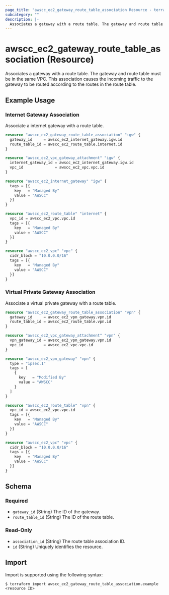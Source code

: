 ```yaml
---
page_title: "awscc_ec2_gateway_route_table_association Resource - terraform-provider-awscc"
subcategory: ""
description: |-
  Associates a gateway with a route table. The gateway and route table must be in the same VPC. This association causes the incoming traffic to the gateway to be routed according to the routes in the route table.
---
```


# awscc_ec2_gateway_route_table_association (Resource)

Associates a gateway with a route table. The gateway and route table must be in the same VPC. This association causes the incoming traffic to the gateway to be routed according to the routes in the route table.

## Example Usage

### Internet Gateway Association

Associate a internet gateway with a route table.
```terraform
resource "awscc_ec2_gateway_route_table_association" "igw" {
  gateway_id     = awscc_ec2_internet_gateway.igw.id
  route_table_id = awscc_ec2_route_table.internet.id
}

resource "awscc_ec2_vpc_gateway_attachment" "igw" {
  internet_gateway_id = awscc_ec2_internet_gateway.igw.id
  vpc_id              = awscc_ec2_vpc.vpc.id
}

resource "awscc_ec2_internet_gateway" "igw" {
  tags = [{
    key   = "Managed By"
    value = "AWSCC"
  }]
}

resource "awscc_ec2_route_table" "internet" {
  vpc_id = awscc_ec2_vpc.vpc.id
  tags = [{
    key   = "Managed By"
    value = "AWSCC"
  }]
}

resource "awscc_ec2_vpc" "vpc" {
  cidr_block = "10.0.0.0/16"
  tags = [{
    key   = "Managed By"
    value = "AWSCC"
  }]
}
```

### Virtual Private Gateway Association

Associate a virtual private gateway with a route table.
```terraform
resource "awscc_ec2_gateway_route_table_association" "vpn" {
  gateway_id     = awscc_ec2_vpn_gateway.vpn.id
  route_table_id = awscc_ec2_route_table.vpn.id
}

resource "awscc_ec2_vpc_gateway_attachment" "vpn" {
  vpn_gateway_id = awscc_ec2_vpn_gateway.vpn.id
  vpc_id         = awscc_ec2_vpc.vpc.id
}

resource "awscc_ec2_vpn_gateway" "vpn" {
  type = "ipsec.1"
  tags = [
    {
      key   = "Modified By"
      value = "AWSCC"
    }
  ]
}

resource "awscc_ec2_route_table" "vpn" {
  vpc_id = awscc_ec2_vpc.vpc.id
  tags = [{
    key   = "Managed By"
    value = "AWSCC"
  }]
}

resource "awscc_ec2_vpc" "vpc" {
  cidr_block = "10.0.0.0/16"
  tags = [{
    key   = "Managed By"
    value = "AWSCC"
  }]
}
```

<!-- schema generated by tfplugindocs -->
## Schema

### Required

- `gateway_id` (String) The ID of the gateway.
- `route_table_id` (String) The ID of the route table.

### Read-Only

- `association_id` (String) The route table association ID.
- `id` (String) Uniquely identifies the resource.

## Import

Import is supported using the following syntax:

```shell
$ terraform import awscc_ec2_gateway_route_table_association.example <resource ID>
```
